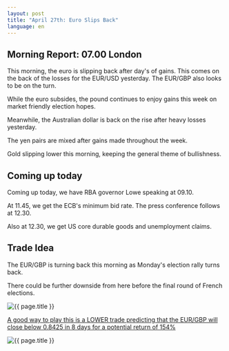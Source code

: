 ```yaml
---
layout: post
title: "April 27th: Euro Slips Back"
language: en
---
```

## Morning Report: 07.00 London

This morning, the euro is slipping back after day's of gains. This comes on the back of the losses for the EUR/USD yesterday. The EUR/GBP also looks to be on the turn. 

While the euro subsides, the pound continues to enjoy gains this week on market friendly election hopes. 

Meanwhile, the Australian dollar is back on the rise after heavy losses yesterday. 

The yen pairs are mixed after gains made throughout the week. 

Gold slipping lower this morning, keeping the general theme of bullishness.


## Coming up today

Coming up today, we have RBA governor Lowe speaking at 09.10. 

At 11.45, we get the ECB's minimum bid rate. The press conference follows at 12.30.

Also at 12.30, we get US core durable goods and unemployment claims.


## Trade Idea

The EUR/GBP is turning back this morning as Monday's election rally turns back.

There could be further downside from here before the final round of French elections.

<img class="post-image" src="{{ site.url }}/images/2017-04-27_07-12-49.jpg" alt="{{ page.title }}" title="{{ page.title }}">

<a href="%LINK%%?currency=GBP&market=forex&underlying=frxEURGBP&formname=higherlower&duration_amount=8&duration_units=d&amount=10&amount_type=payout&expiry_type=duration&barrier=0.8425" target="_blank">A good way to play this is a LOWER trade predicting that the EUR/GBP will close below 0.8425 in 8 days for a potential return of 154%</a>

<img class="post-image" src="{{ site.url }}/images/2017-04-27_07-13-37.jpg" alt="{{ page.title }}" title="{{ page.title }}">